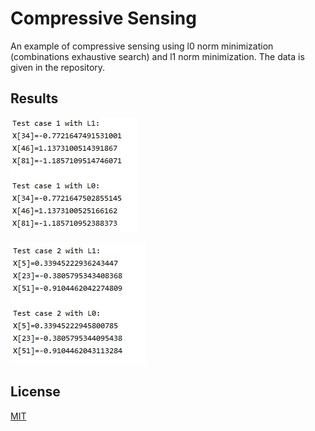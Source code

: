 # Compressive Sensing

An example of compressive sensing  using l0 norm minimization (combinations exhaustive search) and l1 norm minimization. The data is given in the repository. 

## Results

![TestCase1](testcase1result.jpg)

![TestCase2](testcase2result.jpg)

## License
[MIT](https://choosealicense.com/licenses/mit/)